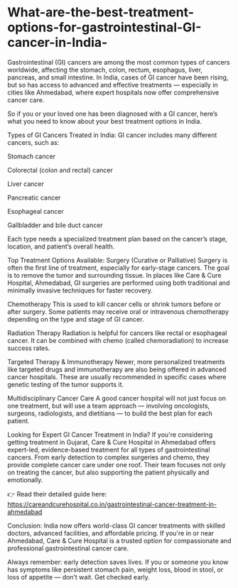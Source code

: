 # What-are-the-best-treatment-options-for-gastrointestinal-GI-cancer-in-India-

Gastrointestinal (GI) cancers are among the most common types of cancers worldwide, affecting the stomach, colon, rectum, esophagus, liver, pancreas, and small intestine. In India, cases of GI cancer have been rising, but so has access to advanced and effective treatments — especially in cities like Ahmedabad, where expert hospitals now offer comprehensive cancer care.

So if you or your loved one has been diagnosed with a GI cancer, here’s what you need to know about your best treatment options in India.

Types of GI Cancers Treated in India:
GI cancer includes many different cancers, such as:

Stomach cancer

Colorectal (colon and rectal) cancer

Liver cancer

Pancreatic cancer

Esophageal cancer

Gallbladder and bile duct cancer

Each type needs a specialized treatment plan based on the cancer’s stage, location, and patient’s overall health.

Top Treatment Options Available:
Surgery (Curative or Palliative)
Surgery is often the first line of treatment, especially for early-stage cancers. The goal is to remove the tumor and surrounding tissue. In places like Care & Cure Hospital, Ahmedabad, GI surgeries are performed using both traditional and minimally invasive techniques for faster recovery.

Chemotherapy
This is used to kill cancer cells or shrink tumors before or after surgery. Some patients may receive oral or intravenous chemotherapy depending on the type and stage of GI cancer.

Radiation Therapy
Radiation is helpful for cancers like rectal or esophageal cancer. It can be combined with chemo (called chemoradiation) to increase success rates.

Targeted Therapy & Immunotherapy
Newer, more personalized treatments like targeted drugs and immunotherapy are also being offered in advanced cancer hospitals. These are usually recommended in specific cases where genetic testing of the tumor supports it.

Multidisciplinary Cancer Care
A good cancer hospital will not just focus on one treatment, but will use a team approach — involving oncologists, surgeons, radiologists, and dietitians — to build the best plan for each patient.

Looking for Expert GI Cancer Treatment in India?
If you're considering getting treatment in Gujarat, Care & Cure Hospital in Ahmedabad offers expert-led, evidence-based treatment for all types of gastrointestinal cancers. From early detection to complex surgeries and chemo, they provide complete cancer care under one roof. Their team focuses not only on treating the cancer, but also supporting the patient physically and emotionally.

👉 Read their detailed guide here:
https://careandcurehospital.co.in/gastrointestinal-cancer-treatment-in-ahmedabad

Conclusion:
India now offers world-class GI cancer treatments with skilled doctors, advanced facilities, and affordable pricing. If you're in or near Ahmedabad, Care & Cure Hospital is a trusted option for compassionate and professional gastrointestinal cancer care.

Always remember: early detection saves lives. If you or someone you know has symptoms like persistent stomach pain, weight loss, blood in stool, or loss of appetite — don’t wait. Get checked early.
